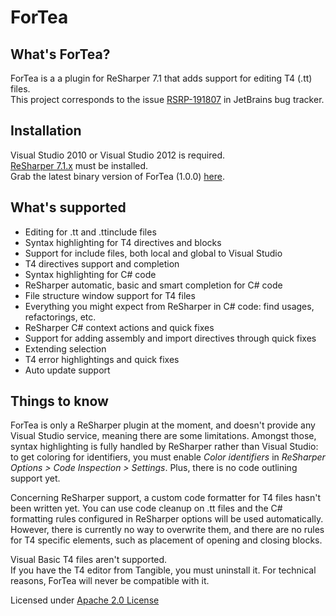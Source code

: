 ForTea
======

What's ForTea?
--------------

ForTea is a a plugin for ReSharper 7.1 that adds support for editing T4 (.tt) files.  
This project corresponds to the issue [RSRP-191807](http://youtrack.jetbrains.com/issue/RSRP-191807) in JetBrains bug tracker.

Installation
------------
Visual Studio 2010 or Visual Studio 2012 is required.  
[ReSharper 7.1.x](http://www.jetbrains.com/resharper/) must be installed.  
Grab the latest binary version of ForTea (1.0.0) [here](http://download.flynware.com/ForTea/ForTea-1.0.0.msi).

What's supported
----------------
 - Editing for .tt and .ttinclude files
 - Syntax highlighting for T4 directives and blocks
 - Support for include files, both local and global to Visual Studio
 - T4 directives support and completion
 - Syntax highlighting for C# code
 - ReSharper automatic, basic and smart completion for C# code
 - File structure window support for T4 files
 - Everything you might expect from ReSharper in C# code: find usages, refactorings, etc.
 - ReSharper C# context actions and quick fixes
 - Support for adding assembly and import directives through quick fixes
 - Extending selection
 - T4 error highlightings and quick fixes
 - Auto update support

Things to know
--------------
ForTea is only a ReSharper plugin at the moment, and doesn't provide any Visual Studio service,
meaning there are some limitations.
Amongst those, syntax highlighting is fully handled by ReSharper rather than Visual Studio:
to get coloring for identifiers, you must enable _Color identifiers_ in _ReSharper Options > Code Inspection > Settings_.
Plus, there is no code outlining support yet.

Concerning ReSharper support, a custom code formatter for T4 files hasn't been written yet.
You can use code cleanup on .tt files and the C# formatting rules configured in ReSharper options
will be used automatically. However, there is currently no way to overwrite them, and there are no
rules for T4 specific elements, such as placement of opening and closing blocks.

Visual Basic T4 files aren't supported.  
If you have the T4 editor from Tangible, you must uninstall it. For technical reasons, ForTea will never be compatible with it.

Licensed under [Apache 2.0 License](http://www.apache.org/licenses/LICENSE-2.0)
